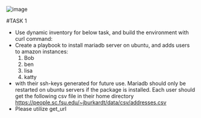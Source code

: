 

![image](https://user-images.githubusercontent.com/84157053/130389799-65c28d60-d7d6-4361-b1a1-8fca1c500555.png)

#TASK 1

+ Use dynamic inventory for below task, and build the environment with curl command: 
+ Create a playbook to install mariadb server on ubuntu, and adds users to amazon instances:
	1. Bob 
	2. ben 
	3. lisa
	4. katty
+ with their ssh-keys generated for future use. Mariadb should only be restarted on ubuntu servers if the package is installed. Each user should get the following csv file in their home directory  https://people.sc.fsu.edu/~jburkardt/data/csv/addresses.csv
+ Please utilize get_url 



